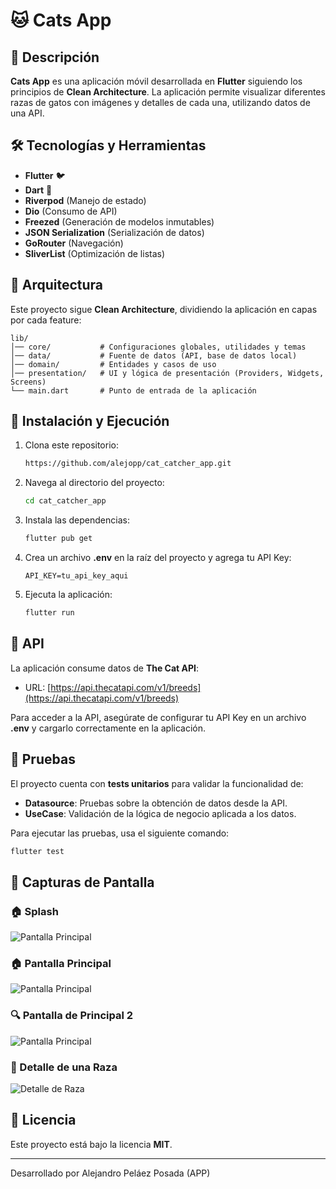 # 🐱 Cats App

## 📌 Descripción

**Cats App** es una aplicación móvil desarrollada en **Flutter** siguiendo los principios de **Clean Architecture**. La aplicación permite visualizar diferentes razas de gatos con imágenes y detalles de cada una, utilizando datos de una API.

## 🛠️ Tecnologías y Herramientas

- **Flutter** 🐦
- **Dart** 🎯
- **Riverpod** (Manejo de estado)
- **Dio** (Consumo de API)
- **Freezed** (Generación de modelos inmutables)
- **JSON Serialization** (Serialización de datos)
- **GoRouter** (Navegación)
- **SliverList** (Optimización de listas)

## 📂 Arquitectura

Este proyecto sigue **Clean Architecture**, dividiendo la aplicación en capas por cada feature:

```
lib/
│── core/           # Configuraciones globales, utilidades y temas
│── data/           # Fuente de datos (API, base de datos local)
│── domain/         # Entidades y casos de uso
│── presentation/   # UI y lógica de presentación (Providers, Widgets, Screens)
└── main.dart       # Punto de entrada de la aplicación
```

## 🚀 Instalación y Ejecución

1. Clona este repositorio:
   ```sh
   https://github.com/alejopp/cat_catcher_app.git
   ```
2. Navega al directorio del proyecto:
   ```sh
   cd cat_catcher_app
   ```
3. Instala las dependencias:
   ```sh
   flutter pub get
   ```
4. Crea un archivo **.env** en la raíz del proyecto y agrega tu API Key:
   ```env
   API_KEY=tu_api_key_aqui
   ```
5. Ejecuta la aplicación:
   ```sh
   flutter run
   ```

## 📡 API

La aplicación consume datos de **The Cat API**:

- URL: [https://api.thecatapi.com/v1/breeds](https://api.thecatapi.com/v1/breeds)

Para acceder a la API, asegúrate de configurar tu API Key en un archivo **.env** y cargarlo correctamente en la aplicación.

## 🧪 Pruebas

El proyecto cuenta con **tests unitarios** para validar la funcionalidad de:

- **Datasource**: Pruebas sobre la obtención de datos desde la API.
- **UseCase**: Validación de la lógica de negocio aplicada a los datos.

Para ejecutar las pruebas, usa el siguiente comando:
```sh
flutter test
```

## 📸 Capturas de Pantalla

### 🏠 Splash
![Pantalla Principal](assets/screenshots/android/splash_screen.png)

### 🏠 Pantalla Principal
![Pantalla Principal](assets/screenshots/android/landing_screen1.png)

### 🔍 Pantalla de Principal 2
![Pantalla Principal](assets/screenshots/android/landing_screen2.png)

### 📄 Detalle de una Raza
![Detalle de Raza](assets/screenshots/android/cat_detail_screen.png)

## 📄 Licencia

Este proyecto está bajo la licencia **MIT**.

---

Desarrollado por Alejandro Peláez Posada (APP)

